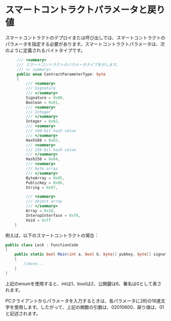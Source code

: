 # スマートコントラクトパラメータと戻り値

スマートコントラクトのデプロイまたは呼び出しでは、スマートコントラクトのパラメータを指定する必要があります。スマートコントラクトパラメータは、次のように定義されるバイトタイプです。

```c#
     /// <summary>
     /// スマートコントラクトのパラメータタイプを示します。
     /// </ summary>
     public enum ContractParameterType: byte
     {
         /// <summary>
         /// Signature
         /// </summary>
         Signature = 0x00,
         Boolean = 0x01,
         /// <summary>
         /// Integer
         /// </summary>
         Integer = 0x02,
         /// <summary>
         /// 160-bit hash value
         /// </summary>
         Hash160 = 0x03,
         /// <summary>
         /// 256-bit hash value
         /// </summary>
         Hash256 = 0x04,
         /// <summary>
         /// byte array
         /// </summary>
         ByteArray = 0x05,
         PublicKey = 0x06,
         String = 0x07,

         /// <summary>
         /// object array
         /// </summary>
         Array = 0x10,
         InteropInterface = 0xf0,   
         Void = 0xff
    }
```

例えば、以下のスマートコントラクトの場合：

```c#
public class Lock : FunctionCode
{
    public static bool Main(int a, bool b, byte[] pubkey, byte[] signature)
    {
        //more...
    }
}
```

上記のenumを使用すると、intは1、boolは2、公開鍵は6、署名は0として表されます。

PCクライアントからパラメータを入力するときは、各パラメータに2桁の16進文字を使用します。したがって、上記の関数の引数は、02010600、戻り値は、01と記述されます。
